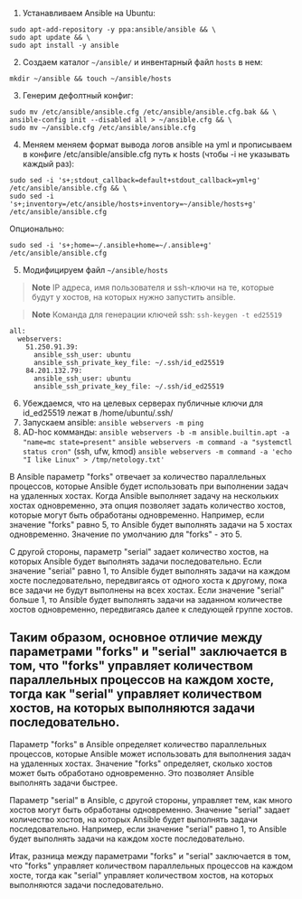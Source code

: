 1. Устанавливаем Ansible на Ubuntu:
```
sudo apt-add-repository -y ppa:ansible/ansible && \
sudo apt update && \
sudo apt install -y ansible
```

2. Создаем каталог `~/ansible/` и инвентарный файл `hosts` в нем:

`mkdir ~/ansible && touch ~/ansible/hosts`

3. Генерим дефолтный конфиг:
```
sudo mv /etc/ansible/ansible.cfg /etc/ansible/ansible.cfg.bak && \
ansible-config init --disabled all > ~/ansible.cfg && \
sudo mv ~/ansible.cfg /etc/ansible/ansible.cfg
```

4. Меняем меняем формат вывода логов ansible на yml и прописываем в конфиге /etc/ansible/ansible.cfg путь к hosts (чтобы -i не указывать каждый раз):
```
sudo sed -i 's+;stdout_callback=default+stdout_callback=yml+g' /etc/ansible/ansible.cfg && \
sudo sed -i 's+;inventory=/etc/ansible/hosts+inventory=~/ansible/hosts+g' /etc/ansible/ansible.cfg
```
Опционально:
```
sudo sed -i 's+;home=~/.ansible+home=~/.ansible+g' /etc/ansible/ansible.cfg
```
5. Модифицируем файл `~/ansible/hosts`

> **Note**
> IP адреса, имя пользователя и ssh-ключи на те, которые будут у хостов, на которых нужно запустить ansible.

> **Note**
> Команда для генерации ключей ssh: `ssh-keygen -t ed25519`

```
all:
  webservers:
    51.250.91.39:
      ansible_ssh_user: ubuntu
      ansible_ssh_private_key_file: ~/.ssh/id_ed25519
    84.201.132.79:
      ansible_ssh_user: ubuntu
      ansible_ssh_private_key_file: ~/.ssh/id_ed25519
```

6. Убеждаемся, что на целевых серверах публичные ключи для id_ed25519 лежат в /home/ubuntu/.ssh/
7. Запускаем ansible: `ansible webservers -m ping`
8. AD-hoc комманды:
    `ansible webservers -b -m ansible.builtin.apt -a "name=mc state=present"`
    `ansible webservers -m command -a "systemctl status cron"` (ssh, ufw, kmod)
    `ansible webservers -m command -a 'echo "I like Linux" > /tmp/netology.txt'`


В Ansible параметр "forks" отвечает за количество параллельных процессов, которые Ansible будет использовать при выполнении задач на удаленных хостах. Когда Ansible выполняет задачу на нескольких хостах одновременно, эта опция позволяет задать количество хостов, которые могут быть обработаны одновременно. Например, если значение "forks" равно 5, то Ansible будет выполнять задачи на 5 хостах одновременно. Значение по умолчанию для "forks" - это 5.

С другой стороны, параметр "serial" задает количество хостов, на которых Ansible будет выполнять задачи последовательно. Если значение "serial" равно 1, то Ansible будет выполнять задачи на каждом хосте последовательно, передвигаясь от одного хоста к другому, пока все задачи не будут выполнены на всех хостах. Если значение "serial" больше 1, то Ansible будет выполнять задачи на заданном количестве хостов одновременно, передвигаясь далее к следующей группе хостов.

Таким образом, основное отличие между параметрами "forks" и "serial" заключается в том, что "forks" управляет количеством параллельных процессов на каждом хосте, тогда как "serial" управляет количеством хостов, на которых выполняются задачи последовательно.
---
Параметр "forks" в Ansible определяет количество параллельных процессов, которые Ansible может использовать для выполнения задач на удаленных хостах. Значение "forks" определяет, сколько хостов может быть обработано одновременно. Это позволяет Ansible выполнять задачи быстрее.

Параметр "serial" в Ansible, с другой стороны, управляет тем, как много хостов могут быть обработаны одновременно. Значение "serial" задает количество хостов, на которых Ansible будет выполнять задачи последовательно. Например, если значение "serial" равно 1, то Ansible будет выполнять задачи на каждом хосте последовательно.

Итак, разница между параметрами "forks" и "serial" заключается в том, что "forks" управляет количеством параллельных процессов на каждом хосте, тогда как "serial" управляет количеством хостов, на которых выполняются задачи последовательно.